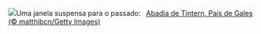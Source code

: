 ![](https://www.bing.com/th?id=OHR.GothicRuins_PT-BR2280028094_UHD.jpg&w=1000)Uma janela suspensa para o passado:&nbsp;&ensp;[Abadia de Tintern, País de Gales  (© matthibcn/Getty Images)](https://www.bing.com/th?id=OHR.GothicRuins_PT-BR2280028094_UHD.jpg)
<br><br/>
